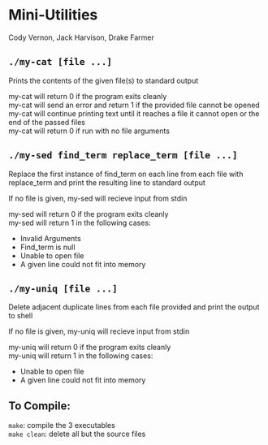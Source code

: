 # Mini-Utilities
Cody Vernon, Jack Harvison, Drake Farmer

## `./my-cat [file ...]`
Prints the contents of the given file(s) to standard output

my-cat will return 0 if the program exits cleanly \
my-cat will send an error and return 1 if the provided file cannot be opened \
my-cat will continue printing text until it reaches a file it cannot open or the end of the passed files \
my-cat will return 0 if run with no file arguments


## `./my-sed find_term replace_term [file ...]`
Replace the first instance of find_term on each line from each file with replace_term and print the resulting line to standard output

If no file is given, my-sed will recieve input from stdin

my-sed will return 0 if the program exits cleanly \
my-sed will return 1 in the following cases:
- Invalid Arguments
- Find_term is null
- Unable to open file
- A given line could not fit into memory

## `./my-uniq [file ...]`
Delete adjacent duplicate lines from each file provided and print the output to shell

If no file is given, my-uniq will recieve input from stdin

my-uniq will return 0 if the program exits cleanly \
my-uniq will return 1 in the following cases:
- Unable to open file
- A given line could not fit into memory

## To Compile:
`make`: compile the 3 executables \
`make clean`: delete all but the source files

